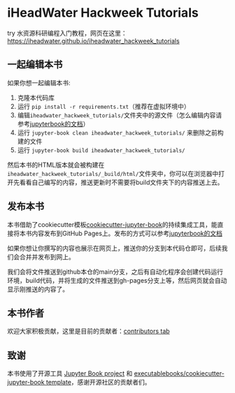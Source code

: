 # iHeadWater Hackweek Tutorials

   try 水资源科研编程入门教程，网页在这里：https://iheadwater.github.io/iheadwater_hackweek_tutorials

## 一起编辑本书

如果你想一起编辑本书:

1. 克隆本代码库
2. 运行 `pip install -r requirements.txt`（推荐在虚拟环境中）
3. 编辑`iheadwater_hackweek_tutorials/`文件夹中的源文件（怎么编辑内容请参考[jupyterbook的文档](https://jupyterbook.org/en/stable/start/new-file.html)）
4. 运行 `jupyter-book clean iheadwater_hackweek_tutorials/` 来删除之前构建的文件
5. 运行 `jupyter-book build iheadwater_hackweek_tutorials/`

然后本书的HTML版本就会被构建在`iheadwater_hackweek_tutorials/_build/html/`文件夹中，你可以在浏览器中打开先看看自己编写的内容，推送更新时不需要将build文件夹下的内容推送上去。

## 发布本书

本书借助了cookiecutter模板[cookiecutter-jupyter-book](https://github.com/executablebooks/cookiecutter-jupyter-book)的持续集成工具，能直接将本书内容发布到GitHub Pages上。发布的方式可以参考[jupyterbook的文档](https://jupyterbook.org/en/stable/start/publish.html)

如果你想让你撰写的内容也展示在网页上，推送你的分支到本代码仓即可，后续我们会合并并发布到网上。

我们会将文件推送到github本仓的main分支，之后有自动化程序会创建代码运行环境，build代码，并将生成的文件推送到gh-pages分支上等，然后网页就会自动显示刚推送的内容了。

## 本书作者

欢迎大家积极贡献，这里是目前的贡献者：[contributors tab](https://github.com/iHeadWater/iheadwater_hackweek_tutorials/graphs/contributors)

## 致谢

本书使用了开源工具 [Jupyter Book project](https://jupyterbook.org/) 和 [executablebooks/cookiecutter-jupyter-book template](https://github.com/executablebooks/cookiecutter-jupyter-book)，感谢开源社区的贡献者们。
